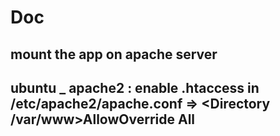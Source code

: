 # Doc

## mount the app on apache server

## ubuntu _ apache2 : enable .htaccess in /etc/apache2/apache.conf => <Directory /var/www>AllowOverride All</Directory>